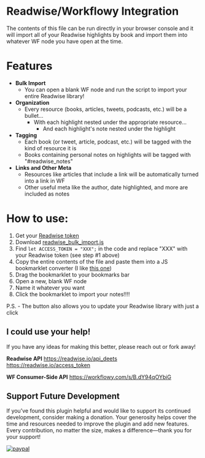 # Readwise/Workflowy Integration

The contents of this file can be run directly in your browser console and it will import all of your Readwise highlights by book and import them into whatever WF node you have open at the time.

# Features

- **Bulk Import**
    - You can open a blank WF node and run the script to import your entire Readwise library!
- **Organization**
    - Every resource (books, articles, tweets, podcasts, etc.) will be a bullet...
        - With each highlight nested under the appropriate resource...
            - And each highlight's note nested under the highlight
- **Tagging**
    - Each book (or tweet, article, podcast, etc.) will be tagged with the kind of resource it is
    - Books containing personal notes on highlights will be tagged with "#readwise_notes"
- **Links and Other Meta**
    - Resources like articles that include a link will be automatically turned into a link in WF
    - Other useful meta like the author, date highlighted, and more are included as notes

# How to use:
1. Get your [Readwise token](https://readwise.io/access_token)
2. Download [readwise_bulk_import.js](https://github.com/zackdn/wf-readwise-integration/blob/main/readwise_bulk_import.js)
3. Find `let ACCESS_TOKEN = "XXX";` in the code and replace "XXX" with your Readwise token (see step #1 above)
4. Copy the entire contents of the file and paste them into a JS bookmarklet converter (I like [this one](https://www.yourjs.com/bookmarklet/))
5. Drag the bookmarklet to your bookmarks bar
6. Open a new, blank WF node
7. Name it whatever you want
8. Click the bookmarklet to import your notes!!!!

P.S. - The button also allows you to update your Readwise library with just a click

## I could use your help!

If you have any ideas for making this better, please reach out or fork away! 

**Readwise API** 
https://readwise.io/api_deets
https://readwise.io/access_token 

**WF Consumer-Side API** 
https://workflowy.com/s/B.dY94qOYbiG 

## Support Future Development

If you’ve found this plugin helpful and would like to support its continued development, consider making a donation. Your generosity helps cover the time and resources needed to improve the plugin and add new features. Every contribution, no matter the size, makes a difference—thank you for your support!

[![paypal](https://www.paypalobjects.com/en_US/i/btn/btn_donateCC_LG.gif)](https://www.paypal.com/cgi-bin/webscr?cmd=_s-xclick&hosted_button_id=VTP77J376ZJ6N)